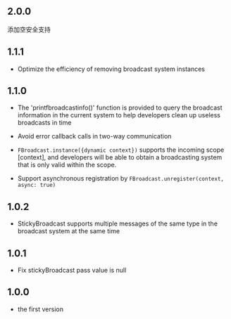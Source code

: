 
## 2.0.0

 添加空安全支持

## 1.1.1

- Optimize the efficiency of removing broadcast system instances

## 1.1.0

- The 'printfbroadcastinfo()' function is provided to query the broadcast information in the current system to help developers clean up useless broadcasts in time

- Avoid error callback calls in two-way communication

- `FBroadcast.instance({dynamic context})` supports the incoming scope [context], and developers will be able to obtain a broadcasting system that is only valid within the scope.

- Support asynchronous registration by `FBroadcast.unregister(context, async: true)`

## 1.0.2

- StickyBroadcast supports multiple messages of the same type in the broadcast system at the same time


## 1.0.1

- Fix stickyBroadcast pass value is null


## 1.0.0

- the first version

